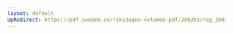 ```yaml
---
layout: default
UpRedirect: https://pdf.swedeb.se/riksdagen-volumeG-pdf/200203/reg_200203/reg_200203_0166.pdf
---
```

